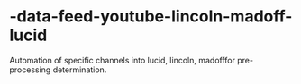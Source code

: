 # -data-feed-youtube-lincoln-madoff-lucid
Automation of specific channels into lucid, lincoln, madofffor pre-processing determination.
